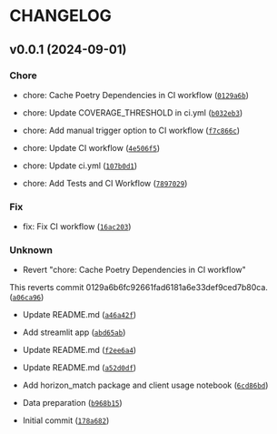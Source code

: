 # CHANGELOG

## v0.0.1 (2024-09-01)

### Chore

* chore: Cache Poetry Dependencies in CI workflow ([`0129a6b`](https://github.com/turboflo/horizon-match/commit/0129a6b6fc92661fad6181a6e33def9ced7b80ca))

* chore: Update COVERAGE_THRESHOLD in ci.yml ([`b032eb3`](https://github.com/turboflo/horizon-match/commit/b032eb30e0a47db3e1a282ce2d4a8d3f3b2020b7))

* chore: Add manual trigger option to CI workflow ([`f7c866c`](https://github.com/turboflo/horizon-match/commit/f7c866cc0642aca94ca6780d4c26dd81a3da63b2))

* chore: Update CI workflow ([`4e506f5`](https://github.com/turboflo/horizon-match/commit/4e506f5028dbd45df0cdb610add62c01e9c36204))

* chore: Update ci.yml ([`107b0d1`](https://github.com/turboflo/horizon-match/commit/107b0d162d1dd4ab0238adc4fb0319a3c74e78ac))

* chore: Add Tests and CI Workflow ([`7897029`](https://github.com/turboflo/horizon-match/commit/789702942113d38f5878c0ce4bc88e2e3a4322d8))

### Fix

* fix: Fix CI workflow ([`16ac203`](https://github.com/turboflo/horizon-match/commit/16ac20392874bef398de3977ecb16684cf82eda3))

### Unknown

* Revert &#34;chore: Cache Poetry Dependencies in CI workflow&#34;

This reverts commit 0129a6b6fc92661fad6181a6e33def9ced7b80ca. ([`a06ca96`](https://github.com/turboflo/horizon-match/commit/a06ca96603f0432381de9815200fead50eef92b9))

* Update README.md ([`a46a42f`](https://github.com/turboflo/horizon-match/commit/a46a42fa4fe1e2d76bf9fe2da39b84ec6167a08d))

* Add streamlit app ([`abd65ab`](https://github.com/turboflo/horizon-match/commit/abd65abb049a7db4789db4b2bf61674b2fcca0dc))

* Update README.md ([`f2ee6a4`](https://github.com/turboflo/horizon-match/commit/f2ee6a423b6290fcd73a455127ac08950d6a59db))

* Update README.md ([`a52d0df`](https://github.com/turboflo/horizon-match/commit/a52d0dffbc0928988fd75d2c0c7efc26bda3ee48))

* Add horizon_match package and client usage notebook ([`6cd86bd`](https://github.com/turboflo/horizon-match/commit/6cd86bdaa27240d0374f9b156a45e87dc5de0c7b))

* Data preparation ([`b968b15`](https://github.com/turboflo/horizon-match/commit/b968b157585ec198cd600f267104d5d71b3c3e77))

* Initial commit ([`178a682`](https://github.com/turboflo/horizon-match/commit/178a682868e2f58c902a4c19a341dfce53025d4f))

